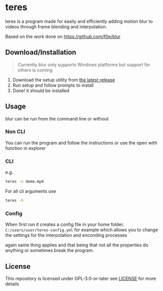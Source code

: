 # teres

teres is a program made for easily and efficiently adding motion blur to videos through frame blending and interpolation.

Based on the work done on <https://github.com/f0e/blur>

## Download/Installation

> Currently blur only supports Windows platforms but support for others is coming

1. Download the setup utility from [the latest release](https://github.com/animafps/teres/releases/latest/)
2. Run setup and follow prompts to install
3. Done! it should be installed 

## Usage

blur can be run from the command line or without

### Non CLI

You can run the program and follow the instructions or use the open with function in explorer

### CLI

e.g.

```bash
teres -n demo.mp4
```

For all cli arguments use

```bash
teres -h
```

### Config

When first run it creates a config file in your home folder. `C:/users/user/teres-config.yml` for example which allows you to change the settings for the interpolation and enconding processes

again same thing applies and that being that not all the properties do anything or sometimes break the program.

## License

This repository is licensed under GPL-3.0-or-later see [LICENSE](LICENSE) for more details
